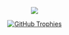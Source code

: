 
<p align="center">
  <a href="#">
   <img src="https://skillicons.dev/icons?i=docker,tensorflow,unity,laravel,supabase,firebase,mui,nest,next,nuxt,vuetify,tailwind,flutter,ts&perline=14" />
  </a>
</p>

<!-- About Me Section -->

<!-- Trophy Section -->


<p align="center"> 
  <a href="https://github.com/ryo-ma/github-profile-trophy">
   <img src="https://github-profile-trophy.vercel.app/?username=centmarde&row=1&column=7&theme=darkhub" alt="GitHub Trophies" />
  </a>
</p>

<br>


